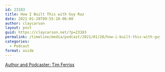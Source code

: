 ```yaml
---
id: 23183
title: How I Built This with Guy Raz
date: 2021-01-28T09:55:18-06:00
author: claycarson
layout: post
guid: https://claycarson.net/?p=23183
permalink: /timeline/media/podcast/2021/01/28/how-i-built-this-with-guy-raz/
categories:
  - Podcast
format: aside
---
```

<div class="media-details"><a href="">Author and Podcaster: Tim Ferriss</a></div>

<div class="media-creator"></div>

<div class="media-rating"></div>